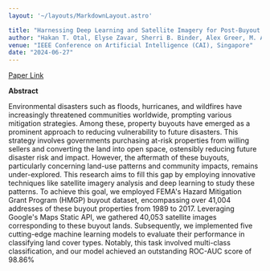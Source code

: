```yaml
---
layout: '~/layouts/MarkdownLayout.astro'

title: "Harnessing Deep Learning and Satellite Imagery for Post-Buyout Land Cover Mapping"
author: "Hakan T. Otal, Elyse Zavar, Sherri B. Binder, Alex Greer, M. Abdullah Canbaz"
venue: "IEEE Conference on Artificial Intelligence (CAI), Singapore"
date: "2024-06-27"
---
```



[Paper Link](https://ieeexplore.ieee.org/document/10605327)


**Abstract**

Environmental disasters such as floods, hurricanes, and wildfires have increasingly threatened communities worldwide, prompting various mitigation strategies. Among these, property buyouts have emerged as a prominent approach to reducing vulnerability to future disasters. This strategy involves governments purchasing at-risk properties from willing sellers and converting the land into open space, ostensibly reducing future disaster risk and impact. However, the aftermath of these buyouts, particularly concerning land-use patterns and community impacts, remains under-explored. This research aims to fill this gap by employing innovative techniques like satellite imagery analysis and deep learning to study these patterns. To achieve this goal, we employed FEMA's Hazard Mitigation Grant Program (HMGP) buyout dataset, encompassing over 41,004 addresses of these buyout properties from 1989 to 2017. Leveraging Google's Maps Static API, we gathered 40,053 satellite images corresponding to these buyout lands. Subsequently, we implemented five cutting-edge machine learning models to evaluate their performance in classifying land cover types. Notably, this task involved multi-class classification, and our model achieved an outstanding ROC-AUC score of 98.86%

